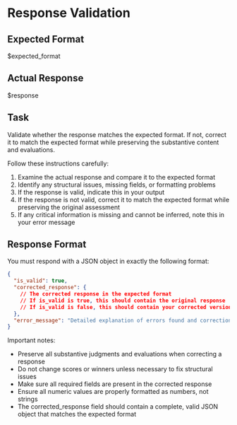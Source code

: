 # Response Validation

## Expected Format
$expected_format

## Actual Response
$response

## Task
Validate whether the response matches the expected format. If not, correct it to match the expected format while preserving the substantive content and evaluations.

Follow these instructions carefully:
1. Examine the actual response and compare it to the expected format
2. Identify any structural issues, missing fields, or formatting problems
3. If the response is valid, indicate this in your output
4. If the response is not valid, correct it to match the expected format while preserving the original assessment
5. If any critical information is missing and cannot be inferred, note this in your error message

## Response Format
You must respond with a JSON object in exactly the following format:

```json
{
  "is_valid": true,
  "corrected_response": {
    // The corrected response in the expected format
    // If is_valid is true, this should contain the original response
    // If is_valid is false, this should contain your corrected version
  },
  "error_message": "Detailed explanation of errors found and corrections made. Empty string if no errors."
}
```

Important notes:
- Preserve all substantive judgments and evaluations when correcting a response
- Do not change scores or winners unless necessary to fix structural issues
- Make sure all required fields are present in the corrected response
- Ensure all numeric values are properly formatted as numbers, not strings
- The corrected_response field should contain a complete, valid JSON object that matches the expected format
